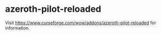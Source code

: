 # azeroth-pilot-reloaded
Visit https://www.curseforge.com/wow/addons/azeroth-pilot-reloaded for information.
